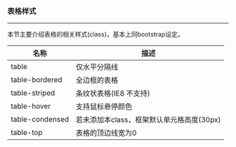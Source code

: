 ### 表格样式
***
本节主要介绍表格的相关样式(class)，基本上同bootstrap设定。

| 名称 | 描述 |
| -- | -- |
| table | 仅水平分隔线 |
| table-bordered | 全边框的表格 |
| table-striped | 条纹状表格(IE8 不支持) |
| table-hover | 支持鼠标悬停颜色 |
| table-condensed | 若未添加本class，框架默认单元格高度(30px) |
| table-top | 表格的顶边线宽为0 |

